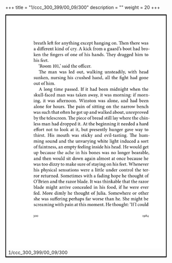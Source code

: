 +++
title = "1/ccc_300_399/00_09/300"
description = ""
weight = 20
+++

<table style="border:2px solid black;max-width:800px;max-height:800px;" 
><tr><td><img class="center-fit-jpg"
src="/jpg_/out_jpg_1984__300.jpg"  >1/ccc_300_399/00_09/300</img></td></tr></table>